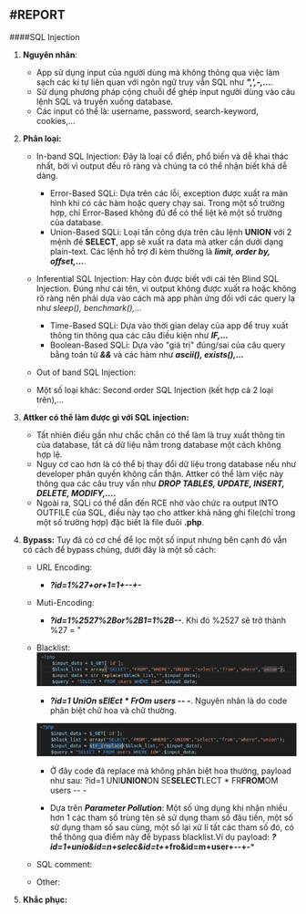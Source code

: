 #REPORT
----------------------------------

####SQL Injection

1. **Nguyên nhân**:
 	- App sử dụng input của người dùng mà không thông qua việc làm sạch các kí tự liên quan với ngôn ngữ truy vẫn SQL như ***",',-,...***.
 	- Sử dụng phương pháp cộng chuỗi để ghép input người dùng vào câu lệnh SQL và truyền xuống database.
 	- Các input có thể là: username, password, search-keyword, cookies,...
2. **Phân loại:**
 	* In-band SQL Injection: Đây là loại cổ điển, phổ biến và dễ khai thác nhất, bởi vì output đều rõ ràng và chúng ta có thể nhận biết khá dễ dàng.
 	
		* Error-Based SQLi: Dựa trên các lỗi, exception được xuất ra màn hình khi có các hàm hoặc query chạy sai. Trong một số trường hợp, chỉ Error-Based không đủ để có thể liệt kê một số trường của database.
		* Union-Based SQLi: Loại tấn công dựa trên câu lệnh **UNION** với 2 mệnh đề **SELECT**, app sẽ xuất ra data mà atker cần dưới dạng plain-text. Các lệnh hỗ trợ đi kèm thường là ***limit, order by, offset,...***.
 	* Inferential SQL Injection: Hay còn được biết với cái tên Blind SQL Injection. Đúng như cái tên, vì output không được xuất ra hoặc không rõ ràng nên phải dựa vào cách mà app phản ứng đối với các query lạ như *sleep(), benchmark(),...*
 		* Time-Based SQLi: Dựa vào thời gian delay của app để truy xuất thông tin thông qua các câu điều kiện như ***IF,...***
 		* Boolean-Based SQLi: Dựa vào "giá trị" đúng/sai của câu query bằng toán tử ***&&*** và các hàm như ***ascii(), exists(),...***
 	* Out of band SQL Injection:
 	* Một số loại khác: Second order SQL Injection (kết hợp cả 2 loại trên),...

3. **Attker có thể làm được gì với SQL injection:**
 	* Tất nhiên điều gần như chắc chắn có thể làm là truy xuất thông tin của database, tất cả dữ liệu nằm trong database một cách không hợp lệ.
 	* Nguy cơ cao hơn là có thể bị thay đổi dữ liệu trong database nếu như developer phân quyền không cẩn thận. Attker có thể làm việc này thông qua các câu truy vấn như ***DROP TABLES, UPDATE, INSERT, DELETE, MODIFY,....***
 	* Ngoài ra, SQLi có thể dẫn đến RCE nhờ vào chức ra output INTO OUTFILE của SQL, điều này tạo cho attker khả năng ghi file(chỉ trong một số trường hợp) đặc biết là file đuôi **.php**.

4. **Bypass:**
Tuy đã có cơ chế để lọc một số input nhưng bên cạnh đó vẫn có cách để bypass chúng, dưới đây là một số cách:
	* URL Encoding:
		* ***?id=1%27+or+1=1+--+-***
	* Muti-Encoding:
		* ***?id=1%2527%2Bor%2B1=1%2B--***. Khi đó %2527 sẽ trở thành %27 = "
	* Blacklist:
		![alt text](img/code1.png)
		* ***?id=1 UniOn sElEct * FrOm users -- -***. Nguyên nhân là do code phân biệt chữ hoa và chữ thường.

		![alt text](img/code2.png)
		
		* Ở đây code đã replace mà không phân biệt hoa thường, payload như sau: ?id=1 UNI**UNION**ON SE**SELECT**LECT * FR**FROM**OM users -- -
	
		* Dựa trên ***Parameter Pollution***:  Một số ứng dụng khi nhận nhiều hơn 1 các tham số trùng tên sẽ sử dụng tham số đâu tiền, một số sử dụng tham số sau cùng, một số lại xử lí tất các tham số đó, có thể thông qua điểm này để bypass blacklist.Ví dụ payload: 
		***?id=1+unio&id=n+selec&id=t+*+fro&id=m+user+--+-***
	* SQL comment:
	* Other:
5. **Khắc phục:**